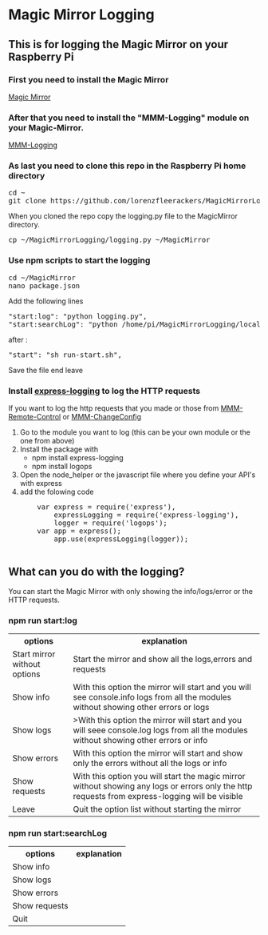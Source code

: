 # Magic Mirror Logging
<h2>This is for logging the Magic Mirror on your Raspberry Pi</h2>

<h3>First you need to install the Magic Mirror</h3>
<a href="https://github.com/MichMich/MagicMirror">Magic Mirror</a>

<h3>After that you need to install the "MMM-Logging" module on your Magic-Mirror.</h3>
<a href="https://github.com/shbatm/MMM-Logging">MMM-Logging</a>

<h3>As last you need to clone this repo in the Raspberry Pi home directory</h3>
<pre>
cd ~
git clone https://github.com/lorenzfleerackers/MagicMirrorLogging.git
</pre>
<p>When you cloned the repo copy the logging.py file to the MagicMirror directory.</p>
<pre>cp ~/MagicMirrorLogging/logging.py ~/MagicMirror</pre>

<h3>Use npm scripts to start the logging</h3>
<pre>
cd ~/MagicMirror
nano package.json
</pre>
<p>Add the following lines
<pre>
"start:log": "python logging.py",
"start:searchLog": "python /home/pi/MagicMirrorLogging/localLogging.py",
</pre>
</p>
<p>after : <pre>"start": "sh run-start.sh",</pre></p>
<p>Save the file end leave</p>

<h3>Install <a href="https://www.npmjs.com/package/express-logging">express-logging</a> to log the HTTP requests</h3>
<p>If you want to log the http requests that you made or those from <a href="https://github.com/Jopyth/MMM-Remote-Control.git">MMM-Remote-Control</a> or <a href="">MMM-ChangeConfig</a>
<ol>
  <li>Go to the module you want to log (this can be your own module or the one from above)</li>
  <li>Install the package with 
   <ul>
     <li>npm install express-logging</li>
     <li>npm install logops</li>
    </ul>
  </li>
  <li>Open the node_helper or the javascript file where you define your API's with express</li>
  <li>add the folowing code
  <pre>
    var express = require('express'),
        expressLogging = require('express-logging'),
        logger = require('logops');
    var app = express();
        app.use(expressLogging(logger));
  </pre>
  </li>
</ol>

<h2>What can you do with the logging?</h2>
<p>You can start the Magic Mirror with only showing the info/logs/error or the HTTP requests.</p>

<h3>npm run start:log</h3>
<table>
  <tr>
    <th>options</th>
    <th>explanation</th>
  </tr>
  <tr>
    <td>Start mirror without options</td>
    <td>Start the mirror and show all the logs,errors and requests</td>
  </tr>
  <tr>
    <td>Show info</td>
    <td>With this option the mirror will start and you will see console.info logs from all the modules without showing other errors or logs</td>
  </tr>
  <tr>
    <td>Show logs</td>
    <td>>With this option the mirror will start and you will seee console.log logs from all the modules without showing other errors or info</td>
  </tr>
  <tr>
    <td>Show errors</td>
    <td>With this option the mirror will start and show only the errors without all the logs or info</td>
  </tr>
  <tr>
    <td>Show requests</td>
    <td>With this option you will start the magic mirror without showing any logs or errors only the http requests from express-logging will be visible</td>
  </tr>
  <tr>
    <td>Leave</td>
    <td>Quit the option list without starting the mirror</td>
  </tr>
</table>
<h3>npm run start:searchLog</h3>
<table>
  <tr>
    <th>options</th>
    <th>explanation</th>
  </tr>
  <tr>
    <td>Show info</td>
    <td></td>
  </tr>
  <tr>
    <td>Show logs</td>
    <td</td>
  </tr>
  <tr>
    <td>Show errors</td>
    <td></td>
  </tr>
  <tr>
    <td>Show requests</td>
    <td></td>
  </tr>
  <tr>
    <td>Quit</td>
    <td></td>
  </tr>
</table>


